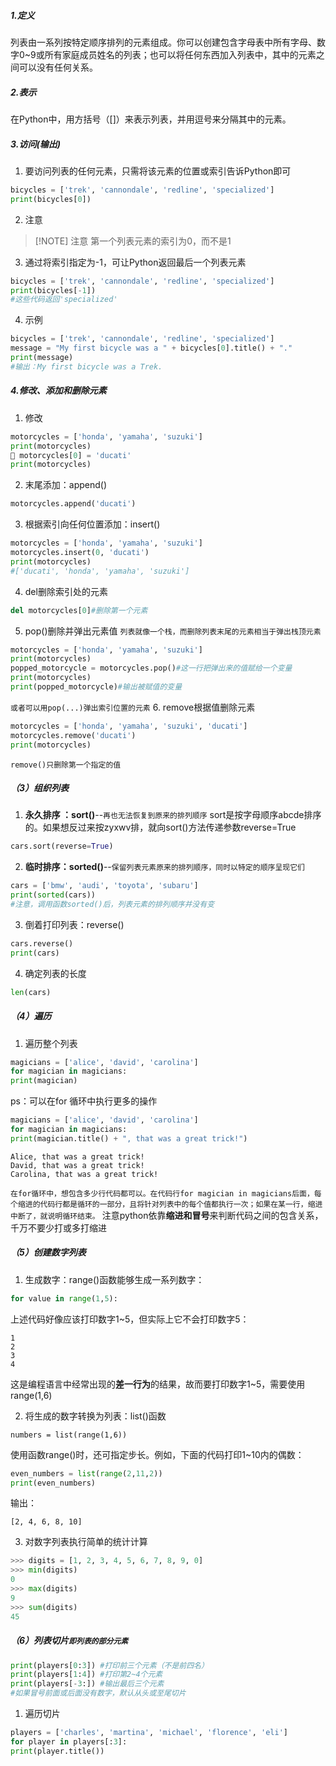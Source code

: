 ##### 1.定义
列表由一系列按特定顺序排列的元素组成。你可以创建包含字母表中所有字母、数字0~9或所有家庭成员姓名的列表；也可以将任何东西加入列表中，其中的元素之间可以没有任何关系。

##### 2.表示
在Python中，用方括号（\[]）来表示列表，并用逗号来分隔其中的元素。

##### 3.访问(输出)

1. 要访问列表的任何元素，只需将该元素的位置或索引告诉Python即可
```python
bicycles = ['trek', 'cannondale', 'redline', 'specialized']
print(bicycles[0])
```
2. 注意
> [!NOTE] 注意
> 第一个列表元素的索引为0，而不是1

3. 通过将索引指定为-1，可让Python返回最后一个列表元素
```python
bicycles = ['trek', 'cannondale', 'redline', 'specialized']
print(bicycles[-1])
#这些代码返回'specialized'
```
4. 示例
```python
bicycles = ['trek', 'cannondale', 'redline', 'specialized']
message = "My first bicycle was a " + bicycles[0].title() + "."
print(message)
#输出：My first bicycle was a Trek.
```

##### 4.修改、添加和删除元素

1. 修改
```python
motorcycles = ['honda', 'yamaha', 'suzuki']
print(motorcycles)
 motorcycles[0] = 'ducati'
print(motorcycles)
```

2. 末尾添加：append()
```python
motorcycles.append('ducati')
```
3. 根据索引向任何位置添加：insert()
```python
motorcycles = ['honda', 'yamaha', 'suzuki']
motorcycles.insert(0, 'ducati')
print(motorcycles)
#['ducati', 'honda', 'yamaha', 'suzuki']
```

 4. del删除索引处的元素 
 ```python
 del motorcycles[0]#删除第一个元素
```
5. pop()删除并弹出元素值
`列表就像一个栈，而删除列表末尾的元素相当于弹出栈顶元素`
```python
motorcycles = ['honda', 'yamaha', 'suzuki']
print(motorcycles)
popped_motorcycle = motorcycles.pop()#这一行把弹出来的值赋给一个变量
print(motorcycles)
print(popped_motorcycle)#输出被赋值的变量
```
`或者可以用pop(...)弹出索引位置的元素`
6. remove根据值删除元素
```python
motorcycles = ['honda', 'yamaha', 'suzuki', 'ducati']
motorcycles.remove('ducati')
print(motorcycles)
```
`remove()只删除第一个指定的值`

##### （3）组织列表

1. **永久排序 ：sort()**--`再也无法恢复到原来的排列顺序`
sort是按字母顺序abcde排序的。如果想反过来按zyxwv排，就向sort()方法传递参数reverse=True
```python
cars.sort(reverse=True)
```

2. **临时排序：sorted()**--`保留列表元素原来的排列顺序，同时以特定的顺序呈现它们`

```python
cars = ['bmw', 'audi', 'toyota', 'subaru']
print(sorted(cars))
#注意，调用函数sorted()后，列表元素的排列顺序并没有变
```

3. 倒着打印列表：reverse()
```python
cars.reverse()
print(cars)
```

4. 确定列表的长度
```python
len(cars)
```

##### （4）遍历
1. 遍历整个列表
```python
magicians = ['alice', 'david', 'carolina']
for magician in magicians:
print(magician)
```
ps：可以在for 循环中执行更多的操作
```python
magicians = ['alice', 'david', 'carolina']
for magician in magicians:
print(magician.title() + ", that was a great trick!")
```

```输出
Alice, that was a great trick!
David, that was a great trick!
Carolina, that was a great trick!
```

`在for循环中，想包含多少行代码都可以。在代码行for magician in magicians后面，每个缩进的代码行都是循环的一部分，且将针对列表中的每个值都执行一次；如果在某一行，缩进中断了，就说明循环结束。`
注意python依靠**缩进和冒号**来判断代码之间的包含关系，千万不要少打或多打缩进

##### （5）创建数字列表

1. 生成数字：range()函数能够生成一系列数字：
```python
for value in range(1,5):
```
上述代码好像应该打印数字1~5，但实际上它不会打印数字5：
``` 
1
2
3
4
```
这是编程语言中经常出现的**差一行为**的结果，故而要打印数字1~5，需要使用range(1,6)

2. 将生成的数字转换为列表：list()函数
```
numbers = list(range(1,6))
```
使用函数range()时，还可指定步长。例如，下面的代码打印1~10内的偶数：
```python
even_numbers = list(range(2,11,2))
print(even_numbers)
```
输出：
```
[2, 4, 6, 8, 10]
```

3. 对数字列表执行简单的统计计算
```python
>>> digits = [1, 2, 3, 4, 5, 6, 7, 8, 9, 0]
>>> min(digits)
0
>>> max(digits)
9
>>> sum(digits)
45
```
##### （6）列表切片`即列表的部分元素`
```python
print(players[0:3]) #打印前三个元素（不是前四名）
print(players[1:4]) #打印第2~4个元素
print(players[-3:]) #输出最后三个元素
#如果冒号前面或后面没有数字，默认从头或至尾切片
```

1. 遍历切片
```python
players = ['charles', 'martina', 'michael', 'florence', 'eli']
for player in players[:3]:
print(player.title())
```
